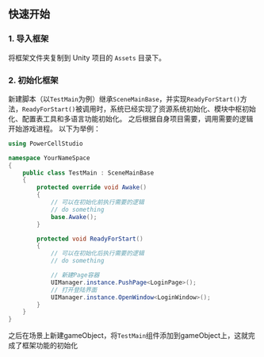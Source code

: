 ## 快速开始

### 1. 导入框架
将框架文件夹复制到 Unity 项目的 `Assets` 目录下。

### 2. 初始化框架
新建脚本（以`TestMain`为例）继承`SceneMainBase`，并实现`ReadyForStart()`方法，`ReadyForStart()`被调用时，系统已经实现了资源系统初始化、模块中枢初始化、配置表工具和多语言功能初始化。
之后根据自身项目需要，调用需要的逻辑开始游戏进程。
以下为举例：

```csharp
using PowerCellStudio

namespace YourNameSpace
{
    public class TestMain : SceneMainBase
    {
        protected override void Awake()
        {
            // 可以在初始化前执行需要的逻辑
            // do something
            base.Awake();
        }

        protected void ReadyForStart()
        {
            // 可以在初始化后执行需要的逻辑
            // do something

            // 新建Page容器
            UIManager.instance.PushPage<LoginPage>();
            // 打开登陆界面
            UIManager.instance.OpenWindow<LoginWindow>();
        }
    }
}
```

之后在场景上新建gameObject，将`TestMain`组件添加到gameObject上，这就完成了框架功能的初始化